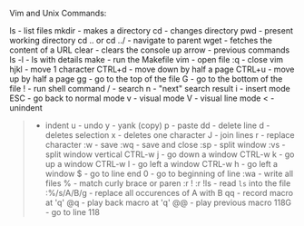 Vim and Unix Commands:

ls - list files
mkdir - makes a directory
cd - changes directory
pwd - present working directory
cd .. or cd ../ - navigate to parent
wget - fetches the content of a URL
clear - clears the console
up arrow - previous commands
ls -l - ls with details
make - run the Makefile
vim <file> - open file
:q - close vim
hjkl - move 1 character
CTRL+d - move down by half a page
CTRL+u - move up by half a page
gg - go to the top of the file
G - go to the bottom of the file
! - run shell command
/ - search
n - "next" search result
i - insert mode
ESC - go back to normal mode
v - visual mode
V - visual line mode
< - unindent
> - indent
u - undo
y - yank (copy)
p - paste
dd - delete line
d - deletes selection
x - deletes one character
J - join lines
r - replace character
:w - save
:wq - save and close
:sp <filename> - split window
:vs <filename> - split window vertical
CTRL-w j - go down a window
CTRL-w k - go up a window
CTRL-w l - go left a window
CTRL-w h - go left a window
$ - go to line end
0 - go to beginning of line
:wa - write all files
% - match curly brace or paren
:r !<shell command>
:r !ls - read `ls` into the file
:%/s/A/B/g - replace all occurences of A with B
qq - record macro at 'q'
@q - play back macro at 'q'
@@ - play previous macro
118G - go to line 118



